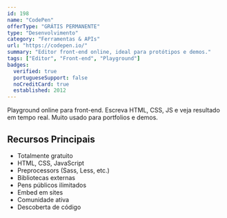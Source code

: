 ```yaml
---
id: 198
name: "CodePen"
offerType: "GRÁTIS PERMANENTE"
type: "Desenvolvimento"
category: "Ferramentas & APIs"
url: "https://codepen.io/"
summary: "Editor front-end online, ideal para protótipos e demos."
tags: ["Editor", "Front-end", "Playground"]
badges:
  verified: true
  portugueseSupport: false
  noCreditCard: true
  established: 2012
---
```


Playground online para front-end. Escreva HTML, CSS, JS e veja resultado em tempo real. Muito usado para portfolios e demos.

## Recursos Principais

- Totalmente gratuito
- HTML, CSS, JavaScript
- Preprocessors (Sass, Less, etc.)
- Bibliotecas externas
- Pens públicos ilimitados
- Embed em sites
- Comunidade ativa
- Descoberta de código
